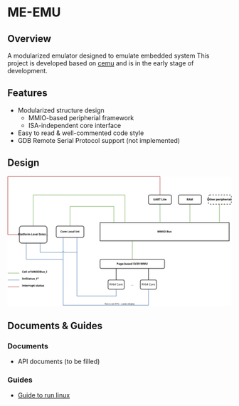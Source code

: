 # ME-EMU
## Overview
A modularized emulator designed to emulate embedded system
This project is developed based on [cemu](https://github.com/cyyself/cemu) and is in the early stage of development.

## Features
- Modularized structure design
  - MMIO-based peripherial framework
  - ISA-independent core interface
- Easy to read & well-commented code style
- GDB Remote Serial Protocol support (not implemented)

## Design
![design](me-emu.svg)

## Documents & Guides
### Documents
- API documents (to be filled)
### Guides
- [Guide to run linux](docs/GuideToRunLinux.md)
